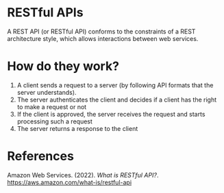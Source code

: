 # RESTful APIs

A REST API (or RESTful API) conforms to the constraints of a REST architecture style, which allows interactions between web services. 

# How do they work? 
1. A client sends a request to a server (by following API formats that the server understands). 
2. The server authenticates the client and decides if a client has the right to make a request or not 
3. If the client is approved, the server receives the request and starts processing such a request 
4. The server returns a response to the client


# References 
Amazon Web Services. (2022). *What is RESTful API?*. <https://aws.amazon.com/what-is/restful-api> 
